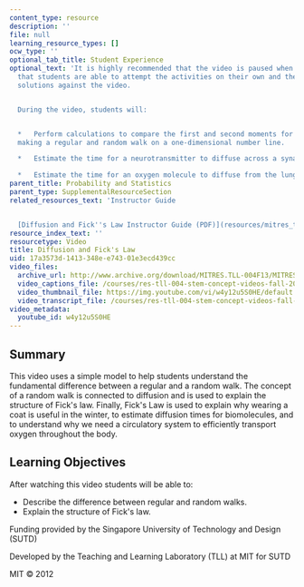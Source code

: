 ```yaml
---
content_type: resource
description: ''
file: null
learning_resource_types: []
ocw_type: ''
optional_tab_title: Student Experience
optional_text: 'It is highly recommended that the video is paused when prompted so
  that students are able to attempt the activities on their own and then check their
  solutions against the video.


  During the video, students will:


  *   Perform calculations to compare the first and second moments for a molecule
  making a regular and random walk on a one-dimensional number line.

  *   Estimate the time for a neurotransmitter to diffuse across a synaptic cleft.

  *   Estimate the time for an oxygen molecule to diffuse from the lung to a leg muscle.'
parent_title: Probability and Statistics
parent_type: SupplementalResourceSection
related_resources_text: 'Instructor Guide


  [Diffusion and Fick''s Law Instructor Guide (PDF)](resources/mitres_tll-004f13_d_f_ig)'
resource_index_text: ''
resourcetype: Video
title: Diffusion and Fick's Law
uid: 17a3573d-1413-348e-e743-01e3ecd439cc
video_files:
  archive_url: http://www.archive.org/download/MITRES.TLL-004F13/MITRES_TLL-004F13_diffusion_300k.mp4
  video_captions_file: /courses/res-tll-004-stem-concept-videos-fall-2013/26f89cac08d25d82b0ea0cc26e6f08c7_w4y12u5S0HE.vtt
  video_thumbnail_file: https://img.youtube.com/vi/w4y12u5S0HE/default.jpg
  video_transcript_file: /courses/res-tll-004-stem-concept-videos-fall-2013/6d1696face0bd456ee482cf27e3d3c62_w4y12u5S0HE.pdf
video_metadata:
  youtube_id: w4y12u5S0HE
---
```


Summary
-------

This video uses a simple model to help students understand the fundamental difference between a regular and a random walk. The concept of a random walk is connected to diffusion and is used to explain the structure of Fick's law. Finally, Fick's Law is used to explain why wearing a coat is useful in the winter, to estimate diffusion times for biomolecules, and to understand why we need a circulatory system to efficiently transport oxygen throughout the body.

Learning Objectives
-------------------

After watching this video students will be able to:

*   Describe the difference between regular and random walks.
*   Explain the structure of Fick's law.

Funding provided by the Singapore University of Technology and Design (SUTD)

Developed by the Teaching and Learning Laboratory (TLL) at MIT for SUTD

MIT © 2012